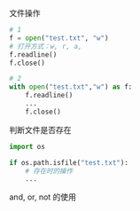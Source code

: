 文件操作

``` python
# 1
f = open("test.txt", "w")
# 打开方式：w, r, a, 
f.readline()
f.close()

# 2
with open("test.txt","w") as f:
	f.readline()
	...
	f.close()
```

判断文件是否存在
``` python
import os

if os.path.isfile("test.txt"):
	# 存在时的操作
	...
```


and, or, not 的使用
